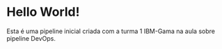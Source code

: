 # Hello World! 
Esta é uma pipeline inicial criada com a turma 1 IBM-Gama na aula sobre pipeline DevOps.
